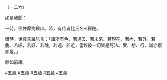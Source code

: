 （一二六）

如是我聞：

一時，佛住摩拘羅山。時，有侍者比丘名曰羅陀。

爾時，世尊告羅陀言：「諸所有色，若過去、若未來、若現在，若內、若外，若麁、若細，若好、若醜，若遠、若近，當觀彼一切皆是死法。受、想、行、識亦復如是。」

餘如前說。



#五蘊
#五蘊
#五蘊
#五蘊
#五蘊
